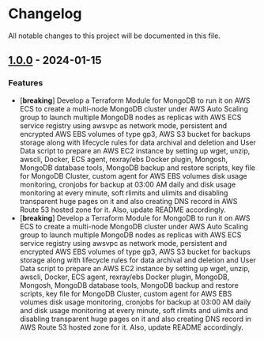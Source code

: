 # Changelog

All notable changes to this project will be documented in this file.


## [1.0.0] - 2024-01-15

[1.0.0]: https://github.com/abdullahkhawer/mongodb-cluster-on-aws-ecs/releases/tag/v1.0.0

### Features

- [**breaking**] Develop a Terraform Module for MongoDB to run it on AWS ECS to create a multi-node MongoDB cluster under AWS Auto Scaling group to launch multiple MongoDB nodes as replicas with AWS ECS service registry using awsvpc as network mode, persistent and encrypted AWS EBS volumes of type gp3, AWS S3 bucket for backups storage along with lifecycle rules for data archival and deletion and User Data script to prepare an AWS EC2 instance by setting up wget, unzip, awscli, Docker, ECS agent, rexray/ebs Docker plugin, Mongosh, MongoDB database tools, MongoDB backup and restore scripts, key file for MongoDB Cluster, custom agent for AWS EBS volumes disk usage monitoring, cronjobs for backup at 03:00 AM daily and disk usage monitoring at every minute, soft rlimits and ulimits and disabling transparent huge pages on it and also creating DNS record in AWS Route 53 hosted zone for it. Also, update README accordingly.
- [**breaking**] Develop a Terraform Module for MongoDB to run it on AWS ECS to create a multi-node MongoDB cluster under AWS Auto Scaling group to launch multiple MongoDB nodes as replicas with AWS ECS service registry using awsvpc as network mode, persistent and encrypted AWS EBS volumes of type gp3, AWS S3 bucket for backups storage along with lifecycle rules for data archival and deletion and User Data script to prepare an AWS EC2 instance by setting up wget, unzip, awscli, Docker, ECS agent, rexray/ebs Docker plugin, MongoDB, Mongosh, MongoDB database tools, MongoDB backup and restore scripts, key file for MongoDB Cluster, custom agent for AWS EBS volumes disk usage monitoring, cronjobs for backup at 03:00 AM daily and disk usage monitoring at every minute, soft rlimits and ulimits and disabling transparent huge pages on it and also creating DNS record in AWS Route 53 hosted zone for it. Also, update README accordingly.
